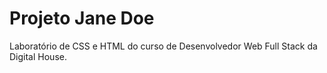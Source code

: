 # Projeto Jane Doe

Laboratório de CSS e HTML do curso de Desenvolvedor Web Full Stack da Digital House. 
